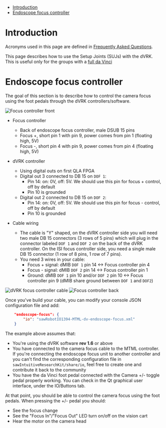 <!--ts-->
   * [Introduction](#introduction)
   * [Endoscope focus controller](#endoscope-focus-controller)

<!-- Added by: adeguet1, at: 2019-08-06T12:19-04:00 -->

<!--te-->

# Introduction

Acronyms used in this page are defined in [Frequently Asked Questions](/jhu-dvrk/sawIntuitiveResearchKit/wiki/FAQ).

This page describes how to use the Setup Joints (SUJs) with the dVRK.  This is useful only for the groups with a [full da Vinci](/jhu-dvrk/sawIntuitiveResearchKit/wiki/Full-da-Vinci.md)

# Endoscope focus controller

The goal of this section is to describe how to control the camera focus using the foot pedals through the dVRK controllers/software.

![Focus controller front](/jhu-dvrk/sawIntuitiveResearchKit/wiki/assets/focus/camera-focus-front.jpg)

* Focus controller
  * Back of endoscope focus controller, male DSUB 15 pins
  * Focus +, short pin 1 with pin 9, power comes from pin 1 (floating high, 5V)
  * Focus -, short pin 4 with pin 9, power comes from pin 4 (floating high, 5V)

* dVRK controller
  * Using digital outs on first QLA FPGA
  * Digital out 3 connected to DB 15 on `DOF 1`:
     * Pin 14: on: 0V, off: 5V.   We should use this pin for focus + control, off by default
     * Pin 10 is grounded
  * Digital out 2 connected to DB 15 on `DOF 2`:
     * Pin 14: on: 0V, off: 5V.   We should use this pin for focus - control, off by default 
     * Pin 10 is grounded

* Cable wiring
  * The cable is "Y" shaped, on the dVRK controller side you will need two male DB 15 connectors (3 rows of 5 pins) which will plug in the connector labeled `DOF 1` and `DOF 2` on the back of the dVRK controller.  On the ISI focus controller side, you need a single male DB 15 connector (1 row of 8 pins, 1 row of 7 pins).
  * You need 3 wires in your cable:
    * Focus + signal: dMIB `DOF 1` pin 14 <-> Focus controller pin 4
    * Focus - signal: dMIB `DOF 2` pin 14 <-> Focus controller pin 1
    * Ground: dMIB `DOF 1` pin 10 and/or `DOF 2` pin 10 <-> Focus controller pin 9 (dMIB share ground between `DOF 1` and `DOF2`)

![dVRK focus controller cable](/jhu-dvrk/sawIntuitiveResearchKit/wiki/assets/focus/dvrk-focus-control-cable.jpg)
![Focus controller back](/jhu-dvrk/sawIntuitiveResearchKit/wiki/assets/focus/camera-focus-back.jpg)

Once you've build your cable, you can modify your console JSON configuration file and add:
```json
    "endoscope-focus": {
        "io": "sawRobotIO1394-MTML-dv-endoscope-focus.xml"
    }
```
The example above assumes that:
 * You're using the dVRK software **rev 1.6** or above
 * You have connected to the camera focus cable to the MTML controller.  If you're connecting the endoscope focus unit to another controller and you can't find the corresponding configuration file in `sawIntuitiveResearchKit/share/io`, feel free to create one and contribute it back to the community
 * You have the da Vinci foot pedal connected with the Camera +/- toggle pedal properly working.  You can check in the Qt graphical user interface, under the IO/Buttons tab.

At that point, you should be able to control the camera focus using the foot pedals.  When pressing the +/- pedal you should:
  * See the focus change
  * See the "Focus In"/"Focus Out" LED turn on/off on the vision cart
  * Hear the motor on the camera head 